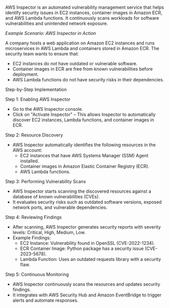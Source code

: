 AWS Inspector is an automated vulnerability management service that helps identify security issues in EC2 instances, container images in Amazon ECR, and AWS Lambda functions. 
It continuously scans workloads for software vulnerabilities and unintended network exposure.

*Example Scenario: AWS Inspector in Action*

A company hosts a web application on Amazon EC2 instances and runs microservices in AWS Lambda and containers stored in Amazon ECR. The security team wants to ensure that:
- EC2 instances do not have outdated or vulnerable software.
- Container images in ECR are free from known vulnerabilities before deployment.
- AWS Lambda functions do not have security risks in their dependencies.

Step-by-Step Implementation

Step 1: Enabling AWS Inspector
- Go to the AWS Inspector console.
- Click on "Activate Inspector" – This allows Inspector to automatically discover EC2 instances, Lambda functions, and container images in ECR.

Step 2: Resource Discovery
- AWS Inspector automatically identifies the following resources in the AWS account:
  - EC2 instances that have AWS Systems Manager (SSM) Agent installed.
  - Container images in Amazon Elastic Container Registry (ECR).
  - AWS Lambda functions.
 
Step 3: Performing Vulnerability Scans
- AWS Inspector starts scanning the discovered resources against a database of known vulnerabilities (CVEs).
- It evaluates security risks such as outdated software versions, exposed network ports, and vulnerable dependencies.

Step 4: Reviewing Findings
- After scanning, AWS Inspector generates security reports with severity levels: Critical, High, Medium, Low.
- Example Findings:
  - EC2 Instance: Vulnerability found in OpenSSL (CVE-2022-1234).
  - ECR Container Image: Python package has a security issue (CVE-2023-5678).
  - Lambda Function: Uses an outdated requests library with a security flaw.
 
Step 5: Continuous Monitoring
- AWS Inspector continuously scans the resources and updates security findings.
- It integrates with AWS Security Hub and Amazon EventBridge to trigger alerts and automate responses.
